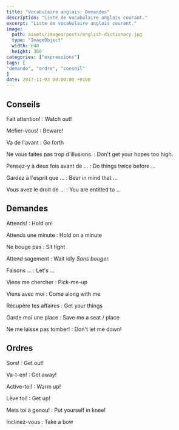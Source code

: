 ```yaml
---
title: "Vocabulaire anglais: Demandes"
description: "Liste de vocabulaire anglais courant."
excerpt: "Liste de vocabulaire anglais courant."
image:
  path: assets/images/posts/english-dictionary.jpg
  type: "ImageObject"
  width: 640
  height: 360
categories: ["expressions"]
tags: [
"demande", "ordre", "conseil"
]
date: 2017-11-03 00:00:00 +0100
---
```


## Conseils

Fait attention!
: Watch out!

Méfier-vous!
:	Beware!

Va de l'avant
: Go forth

Ne vous faites pas trop d'illusions.
: Don't get your hopes too high.

Pensez-y à deux fois avant de ...
: Do things twice before ...

Gardez à l'esprit que ...
: Bear in mind that ...

Vous avez le droit de ...
: You are entitled to ...


## Demandes

Attends!
: Hold on!

Attends une minute
: Hold on a minute

Ne bouge pas
: Sit tight

Attend sagement
: Wait idly
*Sans bouger.*

Faisons ...
: Let's ...

Viens me chercher
: Pick-me-up

Viens avec moi
: Come along with me

Récupère tes affaires
: Get your things

Garde moi une place
: Save me a seat / place

Ne me laisse pas tomber!
: Don't let me down!


## Ordres

Sors!
: Get out!

Va-t-en!
: Get away!

Active-toi!
: Warm up!

Lève toi!
: Get up!

Mets toi à genou!
: Put yourself in knee!

Inclinez-vous
: Take a bow
